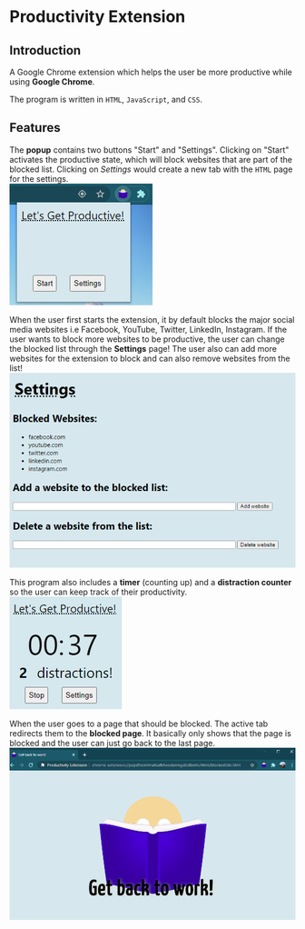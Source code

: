 Productivity Extension
=============

Introduction
-----
A Google Chrome extension which helps the user be more productive while using **Google Chrome**.

The program is written in `HTML`, `JavaScript`, and `CSS`.

Features
-----
The __popup__ contains two buttons "Start" and "Settings". Clicking on "Start" activates the productive state, which will block websites that are part of the blocked list. Clicking on *Settings* would create a new tab with the `HTML` page for the settings. <br />
![popup](/images_readme/popup_image.png)

When the user first starts the extension, it by default blocks the major social media websites i.e Facebook, YouTube, Twitter, LinkedIn, Instagram. If the user wants to block more websites to be productive, the user can change the blocked list through the __Settings__ page! The user also can add more websites for the extension to block and can also remove websites from the list! <br />
![settings](/images_readme/settings_image.png)

This program also includes a __timer__ (counting up) and a __distraction counter__ so the user can keep track of their productivity. <br />
![timer](/images_readme/popup_working.png)

When the user goes to a page that should be blocked. The active tab redirects them to the __blocked page__. It basically only shows that the page is blocked and the user can just go back to the last page. <br />
![blocked_page](/images_readme/blocked_image.png)

